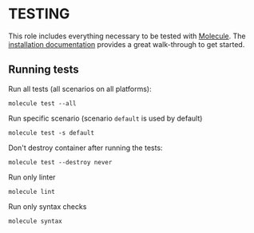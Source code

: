 # TESTING
This role includes everything necessary to be tested with [Molecule](https://molecule.readthedocs.io/en/latest/). The
[installation documentation](https://molecule.readthedocs.io/en/latest/installation.html) provides
a great walk-through to get started.

## Running tests
Run all tests (all scenarios on all platforms):

``` shell
molecule test --all
```

Run specific scenario (scenario `default` is used by default)

``` shell
molecule test -s default
```

Don't destroy container after running the tests:

``` shell
molecule test --destroy never
```

Run only linter

``` shell
molecule lint
```

Run only syntax checks

``` shell
molecule syntax
```